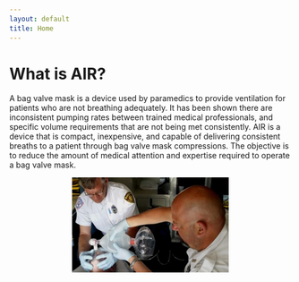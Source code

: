 ```yaml
---
layout: default
title: Home
---
```


# What is AIR?

A bag valve mask is a device used by paramedics to provide ventilation for patients who are not breathing adequately. It has been shown there are inconsistent pumping rates between trained medical professionals, and specific volume requirements that are not being met consistently. AIR is a device that is compact, inexpensive, and capable of delivering consistent breaths to a patient through bag valve mask compressions. The objective is to reduce the amount of medical attention and expertise required to operate a bag valve mask.

<p align="center">
  <img width="280" height="170" src="images/bvm_op.jpg" /img>
</p>
